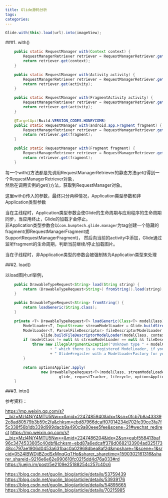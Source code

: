 ```yaml
---
title: Glide源码分析
tags:
categories:
---
```


```java
Glide.with(this).load(url).into(imageView);
```

###1. with()

```java
    public static RequestManager with(Context context) {
        RequestManagerRetriever retriever = RequestManagerRetriever.get();
        return retriever.get(context);
    }

    public static RequestManager with(Activity activity) {
        RequestManagerRetriever retriever = RequestManagerRetriever.get();
        return retriever.get(activity);
    }

    public static RequestManager with(FragmentActivity activity) {
        RequestManagerRetriever retriever = RequestManagerRetriever.get();
        return retriever.get(activity);
    }

    @TargetApi(Build.VERSION_CODES.HONEYCOMB)
    public static RequestManager with(android.app.Fragment fragment) {
        RequestManagerRetriever retriever = RequestManagerRetriever.get();
        return retriever.get(fragment);
    }

    public static RequestManager with(Fragment fragment) {
        RequestManagerRetriever retriever = RequestManagerRetriever.get();
        return retriever.get(fragment);
    }
```
每一个with()方法都是先调用RequestManagerRetriever的静态方法get()得到一个RequestManagerRetriever对象，  
然后在调用实例的get()方法，获取到RequestManager对象。

这里with()传入的参数，最终只分两种情况，Application类型参数和非Application类型参数

当在主线程时，Application类型参数会使Glide的生命周期与应用程序的生命周期同步，当应用终止，Glide的加载才会停止。  
            非Application类型参数会以`com.bumptech.glide.manager`为tag创建一个隐藏的fragment(即RequestManagerFragment或SupportRequestManagerFragment)，
            然后向当前的activity中添加，Glide通过监听fragment的生命周期，判断当前继续/停止加载图片。

当在子线程时，非Application类型的参数会被强制转为Application类型来处理


###2. load()

以load图片url举例，
```java
    public DrawableTypeRequest<String> load(String string) {
        return (DrawableTypeRequest<String>) fromString().load(string);
    }

    public DrawableTypeRequest<String> fromString() {
        return loadGeneric(String.class);
    }

    private <T> DrawableTypeRequest<T> loadGeneric(Class<T> modelClass) {
        ModelLoader<T, InputStream> streamModelLoader = Glide.buildStreamModelLoader(modelClass, context);
        ModelLoader<T, ParcelFileDescriptor> fileDescriptorModelLoader =
                Glide.buildFileDescriptorModelLoader(modelClass, context);
        if (modelClass != null && streamModelLoader == null && fileDescriptorModelLoader == null) {
            throw new IllegalArgumentException("Unknown type " + modelClass + ". You must provide a Model of a type for"
                    + " which there is a registered ModelLoader, if you are using a custom model, you must first call"
                    + " Glide#register with a ModelLoaderFactory for your custom model class");
        }

        return optionsApplier.apply(
                new DrawableTypeRequest<T>(modelClass, streamModelLoader, fileDescriptorModelLoader, context,
                        glide, requestTracker, lifecycle, optionsApplier));
    }
```

###3. into()

参考资料：

https://mp.weixin.qq.com/s?__biz=MzI4NjY4MTU5Nw==&mid=2247485940&idx=1&sn=0fcb7b8a433392c8ad80579b3b59c2fa&chksm=ebd87966dcaff07014234d702fe39ce3fa7f5c338f56b1db339d999dacb9a490c9a80eee5fee&scene=21#wechat_redirect
https://mp.weixin.qq.com/s?__biz=MzI4NjY4MTU5Nw==&mid=2247486204&idx=2&sn=eabf558413baf96c3474533605c40dbf&chksm=ebd87a6edcaff378d0682133904ad32517348cc797ae1906d0453a631bac0a02968dbea8af2d&mpshare=1&scene=1&srcid=0524IBWDjiBZodSxMnqGqTHq&sharer_sharetime=1590302161316&sharer_shareid=9216e6e62e990610fc0215dd4d76a033#rd
https://juejin.im/post/5e2109e25188254c257c40c6  

https://blog.csdn.net/guolin_blog/article/details/53759439  
https://blog.csdn.net/guolin_blog/article/details/53939176   
https://blog.csdn.net/guolin_blog/article/details/54895665  
https://blog.csdn.net/guolin_blog/article/details/70215985   
